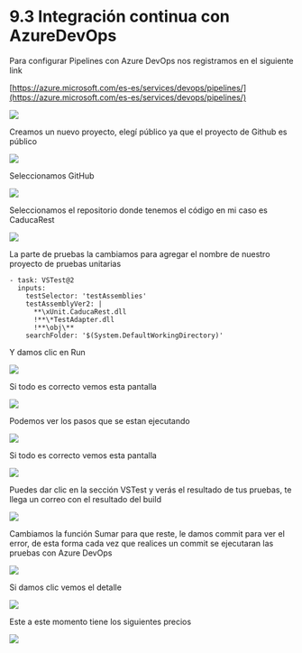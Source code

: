 # 9.3 Integración continua con AzureDevOps

Para configurar Pipelines con Azure DevOps nos registramos en el siguiente link

[https://azure.microsoft.com/es-es/services/devops/pipelines/](https://azure.microsoft.com/es-es/services/devops/pipelines/)

![](../.gitbook/assets/image%20%28267%29.png)

Creamos un nuevo proyecto, elegí público ya que el proyecto de Github es público

![](../.gitbook/assets/image%20%28190%29.png)

Seleccionamos GitHub

![](../.gitbook/assets/image%20%28159%29.png)

Seleccionamos el repositorio donde tenemos el código en mi caso es CaducaRest

![](../.gitbook/assets/image%20%2852%29.png)

La parte de pruebas la cambiamos para agregar el nombre de nuestro proyecto de pruebas unitarias

```text
- task: VSTest@2
  inputs:
    testSelector: 'testAssemblies'
    testAssemblyVer2: |
      **\xUnit.CaducaRest.dll
      !**\*TestAdapter.dll
      !**\obj\**
    searchFolder: '$(System.DefaultWorkingDirectory)'
```

Y damos clic en Run

![](../.gitbook/assets/image%20%28163%29.png)

Si todo es correcto vemos esta pantalla

![](../.gitbook/assets/image%20%28134%29.png)

Podemos ver los pasos que se estan ejecutando

![](../.gitbook/assets/image%20%28238%29.png)

Si todo es correcto vemos esta pantalla

![](../.gitbook/assets/image%20%28187%29.png)

Puedes dar clic en la sección VSTest y verás el resultado de tus pruebas, te llega un correo con el resultado del build

![](../.gitbook/assets/image%20%28165%29.png)

Cambiamos la función Sumar para que reste, le damos commit para ver el error, de esta forma cada vez que realices un commit se ejecutaran las pruebas con Azure DevOps

![](../.gitbook/assets/image%20%28121%29.png)

Si damos clic vemos el detalle

![](../.gitbook/assets/image%20%28174%29.png)

Este a este momento tiene los siguientes precios

![](../.gitbook/assets/image%20%28257%29.png)



